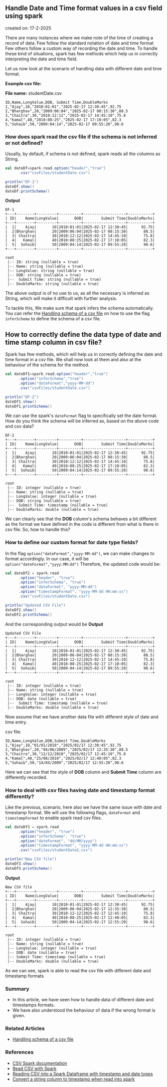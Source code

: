 ## Handle Date and Time format values in a csv field using spark

created on: 17-2-2025

There are many instances where we make note of the time of creating a record of data. Few follow the standard notation of date and time format
Few others follow a custom way of recording the date and time. To handle these kind of situations, spark has few methods which help us in correctly interpreting the date and time field.


Let us now look at the scenario of handling data with different date and time format.

**Example csv file:** 

**File name:** studentDate.csv
```csv
ID,Name,LongValue,DOB, Submit Time,DoubleMarks
1,"Ajay",10,"2010:01:01","2025-02-17 12:30:45",92.75
2,"Bharghav",20,"2009:06:04","2025-02-17 08:15:30",88.5
3,"Chaitra",30,"2010:12:12","2025-02-17 14:45:10",75.8
4,"Kamal",40,"2010:08:25","2025-02-17 17:10:05",82.3
5,"Sohaib",50,"2009:04:14","2025-02-17 09:55:20",90.6
```

### How does spark read the csv file if the schema is not inferred or not defined?
Usually, by default, if schema is not defined, spark reads all the columns as String.
```scala
val dateDf=spark.read.option("header","true")
      .csv("csvFiles/studentDate.csv")

println("DF-1")
dateDf.show()
dateDf.printSchema()
```
**Output**
```text
DF-1
+---+--------+---------+----------+-------------------+-----------+
| ID|    Name|LongValue|       DOB|        Submit Time|DoubleMarks|
+---+--------+---------+----------+-------------------+-----------+
|  1|    Ajay|       10|2010:01:01|2025-02-17 12:30:45|      92.75|
|  2|Bharghav|       20|2009:06:04|2025-02-17 08:15:30|       88.5|
|  3| Chaitra|       30|2010:12:12|2025-02-17 14:45:10|       75.8|
|  4|   Kamal|       40|2010:08:25|2025-02-17 17:10:05|       82.3|
|  5|  Sohaib|       50|2009:04:14|2025-02-17 09:55:20|       90.6|
+---+--------+---------+----------+-------------------+-----------+

root
 |-- ID: string (nullable = true)
 |-- Name: string (nullable = true)
 |-- LongValue: string (nullable = true)
 |-- DOB: string (nullable = true)
 |--  Submit Time: string (nullable = true)
 |-- DoubleMarks: string (nullable = true)
```
The above output is of no use to us, as all the necessary is inferred as String, which will make it difficult with further analysis.

To tackle this, We make sure that spark infers the schema automatically. You can refer the [Handling schema of a csv file](csvOps2.md) on how to use the flag `inferSchema` to define the schema of a csv file.

## How to correctly define the data type of date and time stamp column in csv file?

Spark has few methods, which will help us in correctly defining the date and time format in a csv file.
We shall now look at them and also at the behaviour of the schema for the method.

```scala
val dateDf1=spark.read.option("header","true")
      .option("inferSchema","true")
      .option("dateFormat","yyyy-MM-dd")
      .csv("csvFiles/studentDate.csv")

println("DF-2")
dateDf1.show()
dateDf1.printSchema()
```
We can use the spark's `dateFormat` flag to specifically set the date format.
How do you think the schema will be inferred as, based on the above code and csv data?
```text
DF-2
+---+--------+---------+----------+-------------------+-----------+
| ID|    Name|LongValue|       DOB|        Submit Time|DoubleMarks|
+---+--------+---------+----------+-------------------+-----------+
|  1|    Ajay|       10|2010:01:01|2025-02-17 12:30:45|      92.75|
|  2|Bharghav|       20|2009:06:04|2025-02-17 08:15:30|       88.5|
|  3| Chaitra|       30|2010:12:12|2025-02-17 14:45:10|       75.8|
|  4|   Kamal|       40|2010:08:25|2025-02-17 17:10:05|       82.3|
|  5|  Sohaib|       50|2009:04:14|2025-02-17 09:55:20|       90.6|
+---+--------+---------+----------+-------------------+-----------+

root
 |-- ID: integer (nullable = true)
 |-- Name: string (nullable = true)
 |-- LongValue: integer (nullable = true)
 |-- DOB: string (nullable = true)
 |--  Submit Time: timestamp (nullable = true)
 |-- DoubleMarks: double (nullable = true)
```
We can clearly see that the **DOB** column's schema behaves a bit different as the format we have defined in the code is different from what is there in csv file. 
So, how to handle this?

### How to define our custom format for date type fields?
In the flag `option("dateFormat","yyyy-MM-dd")`, we can make changes to format accordingly. In our case, it will be `option("dateFormat","yyyy:MM:dd")`
Therefore, the updated code would be:
```scala
val dateDf2 = spark.read
      .option("header", "true")
      .option("inferSchema", "true")
      .option("dateFormat", "yyyy:MM:dd")
      .option("timestampFormat", "yyyy-MM-dd HH:mm:ss")
      .csv("csvFiles/studentDate.csv")

println("Updated CSV File")
dateDf2.show()
dateDf2.printSchema()
```
And the corresponding output would be 
**Output**
```text
Updated CSV File
+---+--------+---------+----------+-------------------+-----------+
| ID|    Name|LongValue|       DOB|        Submit Time|DoubleMarks|
+---+--------+---------+----------+-------------------+-----------+
|  1|    Ajay|       10|2010-01-01|2025-02-17 12:30:45|      92.75|
|  2|Bharghav|       20|2009-06-04|2025-02-17 08:15:30|       88.5|
|  3| Chaitra|       30|2010-12-12|2025-02-17 14:45:10|       75.8|
|  4|   Kamal|       40|2010-08-25|2025-02-17 17:10:05|       82.3|
|  5|  Sohaib|       50|2009-04-14|2025-02-17 09:55:20|       90.6|
+---+--------+---------+----------+-------------------+-----------+

root
 |-- ID: integer (nullable = true)
 |-- Name: string (nullable = true)
 |-- LongValue: integer (nullable = true)
 |-- DOB: date (nullable = true)
 |--  Submit Time: timestamp (nullable = true)
 |-- DoubleMarks: double (nullable = true)
```

Now assume that we have another data file with different style of date and time entry.

csv file:
```csv
ID,Name,LongValue,DOB,Submit Time,DoubleMarks
1,"Ajay",10,"01/01/2010","2025/02/17 12:30:45",92.75
2,"Bharghav",20,"04/06/2009","2025/02/17 12:35:30",88.5
3,"Chaitra",30,"12/12/2010","2025/02/17 12:45:10",75.8
4,"Kamal",40,"25/08/2010","2025/02/17 12:40:05",82.3
5,"Sohaib",50,"14/04/2009","2025/02/17 12:55:20",90.6
```
Here we can see that the style of **DOB** column and **Submit Time** column are differently recorded.

### How to deal with csv files having date and timestamp format differently?

Like the previous, scenario, here also we have the same issue with date and timestamp format. We will use the following flags, `dateFormat` and `timestampFormat` to enable spark read csv files.
```scala
val dateDf3 = spark.read
      .option("header", "true")
      .option("inferSchema", "true")
      .option("dateFormat", "dd/MM/yyyy")
      .option("timestampFormat", "yyyy-MM-dd HH:mm:ss")
      .csv("csvFiles/studentDate2.csv")

println("New CSV file")
dateDf3.show()
dateDf3.printSchema()
```
**Output**
```text
New CSV file
+---+--------+---------+----------+-------------------+-----------+
| ID|    Name|LongValue|       DOB|        Submit Time|DoubleMarks|
+---+--------+---------+----------+-------------------+-----------+
|  1|    Ajay|       10|2010-01-01|2025-02-17 12:30:45|      92.75|
|  2|Bharghav|       20|2009-06-04|2025-02-17 12:35:30|       88.5|
|  3| Chaitra|       30|2010-12-12|2025-02-17 12:45:10|       75.8|
|  4|   Kamal|       40|2010-08-25|2025-02-17 12:40:05|       82.3|
|  5|  Sohaib|       50|2009-04-14|2025-02-17 12:55:20|       90.6|
+---+--------+---------+----------+-------------------+-----------+

root
 |-- ID: integer (nullable = true)
 |-- Name: string (nullable = true)
 |-- LongValue: integer (nullable = true)
 |-- DOB: date (nullable = true)
 |-- Submit Time: timestamp (nullable = true)
 |-- DoubleMarks: double (nullable = true)
```

As we can see, spark is able to read the csv file with different date and timestamp formats


### Summary
- In this article, we have seen how to handle data of different date and timestamps formats.
- We have also understood the behaviour of data if the wrong format is given.

### Related Articles
- [Handling schema of a csv file](csvOps2.md)

### References
- [CSV Spark documentation](https://spark.apache.org/docs/3.5.4/sql-data-sources-csv.html)
- [Read CSV with Spark](https://stackoverflow.com/questions/38647132/read-csv-with-spark)
- [Reading CSV into a Spark Dataframe with timestamp and date types](https://stackoverflow.com/questions/40878243/reading-csv-into-a-spark-dataframe-with-timestamp-and-date-types)
- [Convert a string column to timestamp when read into spark](https://stackoverflow.com/questions/57705211/convert-a-string-column-to-timestamp-when-read-into-spark)
